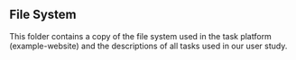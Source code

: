 ## File System 

This folder contains a copy of the file system used in the task platform (example-website) and the descriptions of all tasks used in our user study.
